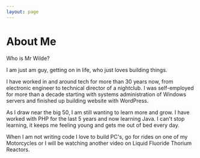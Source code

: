 ```yaml
---
layout: page
---
```

# About Me

Who is Mr Wilde?

I am just am guy, getting on in life, who just loves building things.

I have worked in and around tech for more than 30 years now, from electronic engineer to technical director of a nightclub. 
I was self-employed for more than a decade starting with systems administration of Windows servers and finished up building website with WordPress.

As I draw near the big 50, I am still wanting to learn more and grow. I have worked with PHP for the last 5 years and now learning Java. 
I can't stop learning, it keeps me feeling young and gets me out of bed every day.

When I am not writing code I love to build PC's, go for rides on one of my Motorcycles or I will be watching another video 
on Liquid Fluoride Thorium Reactors.


